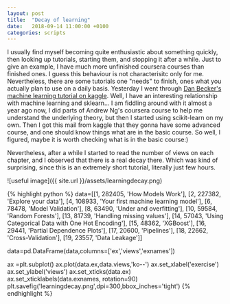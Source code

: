 ```yaml
---
layout: post
title:  "Decay of learning"
date:   2018-09-14 11:00:00 +0100
categories: scripts
---
```


I usually find myself becoming quite enthusiastic about something quickly, then looking up tutorials, starting them, and stopping it after a while. Just to give an example, I have much more unfinished coursera courses than finished ones.  I guess this behaviour is not characterisitc only for me. Nevertheless, there are some tutorials one "needs" to finish, ones what you actually plan to use on a daily basis. Yesterday I went through [Dan Becker's machine learning tutorial on kaggle](https://www.kaggle.com/learn/machine-learning). Well, I have an interesting relationship with machine learning and sklearn... I am fiddling around with it almost a year ago now, I did parts of Andrew Ng's coursera course to help me understand the underlying theory, but then I started using scikit-learn on my own. Then I got this mail from kaggle that they gonna have some advanced course, and one should know things what are in the basic course. So well, I figured, maybe it is worth checking what is in the basic course:)

Nevertheless, after a while I started to read the number of views on each chapter, and I observed that there is a real decay there. Which was kind of surprising, since this is an extremely short tutorial, literally just few hours. 

![useful image]({{ site.url }}/assets/learningdecay.png)

{% highlight python %}
data=[[1, 282405,  'How Models Work'],
[2, 227382,  'Explore your data'],
[4, 108933,  'Your first machine learning model'],
[6, 78478,  'Model Validation'],
[8, 63490,   'Under and overfitting'],
[10, 59584,  'Random Forests'],
[13, 81739,  'Handling missing values'],
[14, 57043,  'Using Categorical Data with One Hot Encoding'],
[15, 48362,  'XGBoost'],
[16, 29441,  'Partial Dependence Plots'],
[17, 20600,  'Pipelines'],
[18, 22662,  'Cross-Validation'],
[19, 23557,  'Data Leakage']]

data=pd.DataFrame(data,columns=['ex','views','exnames'])

ax =plt.subplot()
ax.plot(data.ex,data.views,'ko--')
ax.set_xlabel('exercise')
ax.set_ylabel('views')
ax.set_xticks(data.ex)
ax.set_xticklabels(data.exnames, rotation=90)
plt.savefig('learningdecay.png',dpi=300,bbox_inches='tight')
{% endhighlight %}



